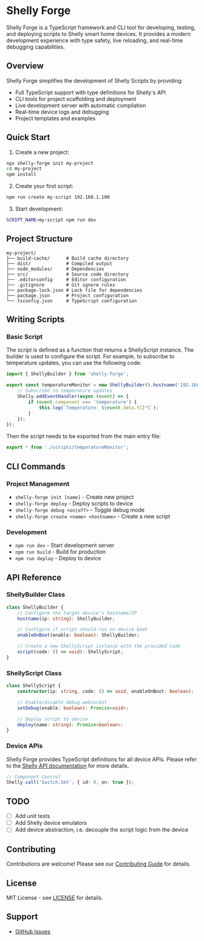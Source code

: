 # Shelly Forge

Shelly Forge is a TypeScript framework and CLI tool for developing, testing, and deploying scripts to Shelly smart home devices. It provides a modern development experience with type safety, live reloading, and real-time debugging capabilities.

## Overview

Shelly Forge simplifies the development of Shelly Scripts by providing:

-   Full TypeScript support with type definitions for Shelly's API
-   CLI tools for project scaffolding and deployment
-   Live development server with automatic compilation
-   Real-time device logs and debugging
-   Project templates and examples

## Quick Start

1. Create a new project:

```bash
npx shelly-forge init my-project
cd my-project
npm install
```

2. Create your first script:

```bash
npm run create my-script 192.168.1.100
```

3. Start development:

```bash
SCRIPT_NAME=my-script npm run dev
```

## Project Structure

```
my-project/
├── build-cache/      # Build cache directory
├── dist/             # Compiled output
├── node_modules/     # Dependencies
├── src/              # Source code directory
├── .editorconfig     # Editor configuration
├── .gitignore        # Git ignore rules
├── package-lock.json # Lock file for dependencies
├── package.json      # Project configuration
└── tsconfig.json     # TypeScript configuration
```

## Writing Scripts

### Basic Script

The script is defined as a function that returns a ShellyScript instance. The builder is used to configure the script. For example, to subscribe to temperature updates, you can use the following code:

```typescript
import { ShellyBuilder } from 'shelly-forge';

export const temperatureMonitor = new ShellyBuilder().hostname('192.168.1.100').script(() => {
    // Subscribe to temperature updates
    Shelly.addEventHandler(async (event) => {
        if (event.component === 'temperature') {
            this.log(`Temperature: ${event.data.tC}°C`);
        }
    });
});
```

Then the script needs to be exported from the main entry file:

```typescript
export * from './scripts/temperatureMonitor';
```

## CLI Commands

### Project Management

-   `shelly-forge init [name]` - Create new project
-   `shelly-forge deploy` - Deploy scripts to device
-   `shelly-forge debug <on|off>` - Toggle debug mode
-   `shelly-forge create <name> <hostname>` - Create a new script

### Development

-   `npm run dev` - Start development server
-   `npm run build` - Build for production
-   `npm run deploy` - Deploy to device

## API Reference

### ShellyBuilder Class

```typescript
class ShellyBuilder {
    // Configure the target device's hostname/IP
    hostname(ip: string): ShellyBuilder;

    // Configure if script should run on device boot
    enableOnBoot(enable: boolean): ShellyBuilder;

    // Create a new ShellyScript instance with the provided code
    script(code: () => void): ShellyScript;
}
```

### ShellyScript Class

```typescript
class ShellyScript {
    constructor(ip: string, code: () => void, enableOnBoot: boolean);

    // Enable/disable debug websocket
    setDebug(enable: boolean): Promise<void>;

    // Deploy script to device
    deploy(name: string): Promise<boolean>;
}
```

### Device APIs

Shelly Forge provides TypeScript definitions for all device APIs. Please refer to the [Shelly API documentation](https://shelly-api-docs.shelly.cloud/) for more details.

```typescript
// Component Control
Shelly.call('Switch.Set', { id: 0, on: true });
```

## TODO

-   [ ] Add unit tests
-   [ ] Add Shelly device emulators
-   [ ] Add device abstraction, i.e. decouple the script logic from the device

## Contributing

Contributions are welcome! Please see our [Contributing Guide](CONTRIBUTING.md) for details.

## License

MIT License - see [LICENSE](LICENSE) for details.

## Support

-   [GitHub Issues](https://github.com/mslavov/shelly-forge/issues)
